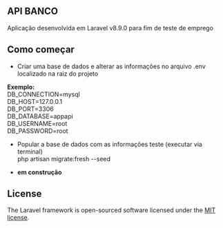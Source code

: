 

## API BANCO

Aplicação desenvolvida em Laravel v8.9.0 para fim de teste de emprego

## Como começar


- Criar uma base de dados e alterar as informações no arquivo .env localizado na raiz do projeto

**Exemplo:**<br>
DB_CONNECTION=mysql<br>
DB_HOST=127.0.0.1<br>
DB_PORT=3306<br>
DB_DATABASE=appapi<br>
DB_USERNAME=root<br>
DB_PASSWORD=root<br>

- Popular a base de dados com as informações teste (executar via terminal)<br>
php artisan migrate:fresh --seed

- **em construção**


## License

The Laravel framework is open-sourced software licensed under the [MIT license](https://opensource.org/licenses/MIT).
